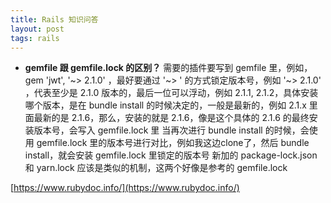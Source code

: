 ```yaml
---
title: Rails 知识问答
layout: post
tags: rails
---
```


* **gemfile 跟 gemfile.lock 的区别？**
需要的插件要写到 gemfile 里，例如，gem 'jwt', '~> 2.1.0' ，最好要通过 '~> ' 的方式锁定版本号，例如 '~> 2.1.0' ，代表至少是 2.1.0 版本的，最后一位可以浮动，例如 2.1.1, 2.1.2，具体安装哪个版本，是在 bundle install 的时候决定的，一般是最新的，例如 2.1.x 里面最新的是 2.1.6，那么，安装的就是 2.1.6，像是这个具体的 2.1.6 的最终安装版本号，会写入 gemfile.lock 里
当再次进行 bundle install 的时候，会使用 gemfile.lock 里的版本号进行对比，例如我这边clone了，然后 bundle install，就会安装 gemfile.lock 里锁定的版本号
新加的 package-lock.json 和 yarn.lock 应该是类似的机制，这两个好像是参考的 gemfile.lock

[https://www.rubydoc.info/](https://www.rubydoc.info/)